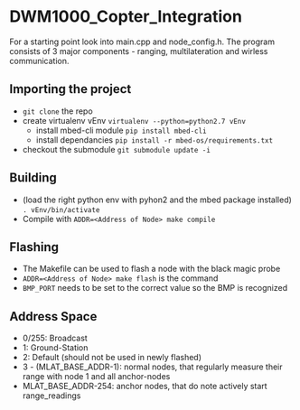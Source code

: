 # DWM1000_Copter_Integration

For a starting point look into main.cpp and node_config.h. The program consists of 3 major components - ranging, multilateration and wirless communication.

## Importing the project

* ```git clone``` the repo
* create virtualenv vEnv ```virtualenv --python=python2.7 vEnv```
  * install mbed-cli module ```pip install mbed-cli```
  * install dependancies ```pip install -r mbed-os/requirements.txt```
* checkout the submodule ```git submodule update -i```

## Building
* (load the right python env with pyhon2 and the mbed package installed) ```. vEnv/bin/activate```
* Compile with ```ADDR=<Address of Node> make compile```

## Flashing

*  The Makefile can be used to flash a node with the black magic probe
* ```ADDR=<Address of Node> make flash``` is the command
* ```BMP_PORT``` needs to be set to the correct value so the BMP is recognized

## Address Space

* 0/255: Broadcast
* 1: Ground-Station
* 2: Default (should not be used in newly flashed)
* 3 - (MLAT_BASE_ADDR-1): normal nodes, that regularly measure their range with node 1 and all anchor-nodes
* MLAT_BASE_ADDR-254: anchor nodes, that do note actively start range_readings 
